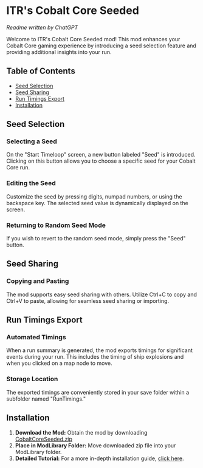 # ITR's Cobalt Core Seeded

*Readme written by ChatGPT*

Welcome to ITR's Cobalt Core Seeded mod! This mod enhances your Cobalt Core gaming experience by introducing a seed selection feature and providing additional insights into your run.

## Table of Contents
- [Seed Selection](#seed-selection)
- [Seed Sharing](#seed-sharing)
- [Run Timings Export](#run-timings-export)
- [Installation](#installation)

## Seed Selection

### Selecting a Seed
On the "Start Timeloop" screen, a new button labeled "Seed" is introduced. Clicking on this button allows you to choose a specific seed for your Cobalt Core run.

### Editing the Seed
Customize the seed by pressing digits, numpad numbers, or using the backspace key. The selected seed value is dynamically displayed on the screen.

### Returning to Random Seed Mode
If you wish to revert to the random seed mode, simply press the "Seed" button.

## Seed Sharing

### Copying and Pasting
The mod supports easy seed sharing with others. Utilize Ctrl+C to copy and Ctrl+V to paste, allowing for seamless seed sharing or importing.

## Run Timings Export

### Automated Timings
When a run summary is generated, the mod exports timings for significant events during your run. This includes the timing of ship explosions and when you clicked on a map node to move.

### Storage Location
The exported timings are conveniently stored in your save folder within a subfolder named "RunTimings."

## Installation

1. **Download the Mod:** Obtain the mod by downloading [CobaltCoreSeeded.zip](https://github.com/ITR13/CobaltCoreSeeded/releases/download/1.2.0/CobaltCoreSeeded.zip)
2. **Place in ModLibrary Folder:** Move downloaded zip file into your ModLibrary folder.
3. **Detailed Tutorial:** For a more in-depth installation guide, [click here](https://github.com/ITR13/CobaltCoreShipLoader/blob/main/how_to_install_nickel.md).